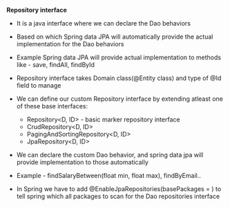 **Repository interface**
* It is a java interface where we can declare the Dao behaviors
* Based on which Spring data JPA will automatically provide the actual implementation for the Dao behaviors
* Example Spring data JPA will provide actual implementation to methods like - save, findAll, findById


* Repository interface takes Domain class(@Entity class) and type of @Id field to manage
* We can define our custom Repository interface by extending atleast one of these base interfaces:
  * Repository<D, ID> - basic marker repository interface
  * CrudRepository<D, ID>
  * PagingAndSortingRepository<D, ID>
  * JpaRepository<D, ID>


* We can declare the custom Dao behavior, and spring data jpa will provide implementation to those automatically
* Example - findSalaryBetween(float min, float max), findByEmail..

* In Spring we have to add @EnableJpaRepositories(basePackages = ) to tell spring which all packages to scan for the Dao repositories interface